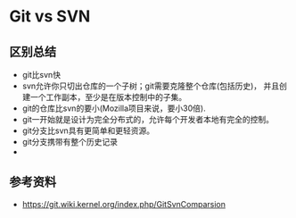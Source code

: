 # Git vs SVN

## 区别总结

* git比svn快
* svn允许你只切出仓库的一个子树；git需要克隆整个仓库(包括历史)， 并且创建一个工作副本，至少是在版本控制中的子集。
* git的仓库比svn的要小(Mozilla项目来说，要小30倍).
* git一开始就是设计为完全分布式的，允许每个开发者本地有完全的控制。
* git分支比svn具有更简单和更轻资源。
* git分支携带有整个历史记录
*

## 参考资料
* https://git.wiki.kernel.org/index.php/GitSvnComparsion
